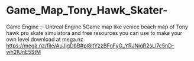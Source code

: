 # Game_Map_Tony_Hawk_Skater-
Game Engine :- Untreal Engine 5Game map like venice beach map of Tony hawk pro skate simulatora and free resources you can use to make your own level
download at mega.nz https://mega.nz/file/AuJjgDbB#pI8ltYzzBFgFyG_YRJNigR2sLl7c5nD-wh2IUnE5StM
